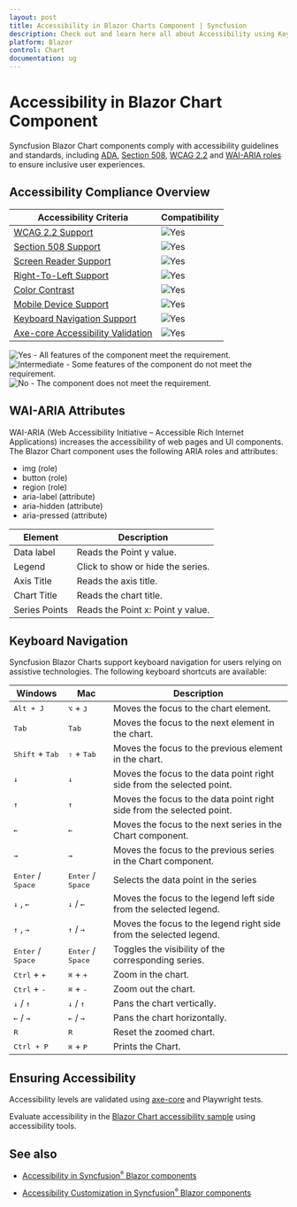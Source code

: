 ```yaml
---
layout: post
title: Accessibility in Blazor Charts Component | Syncfusion
description: Check out and learn here all about Accessibility using Keyboard navigation in Syncfusion Blazor Charts component.
platform: Blazor
control: Chart
documentation: ug
---
```


# Accessibility in Blazor Chart Component

Syncfusion Blazor Chart components comply with accessibility guidelines and standards, including [ADA](https://www.ada.gov/), [Section 508](https://www.section508.gov/), [WCAG 2.2](https://www.w3.org/TR/WCAG22/) and [WAI-ARIA roles](https://www.w3.org/TR/wai-aria/#roles) to ensure inclusive user experiences.

## Accessibility Compliance Overview

| Accessibility Criteria | Compatibility |
| -- | -- |
| [WCAG 2.2 Support](../common/accessibility#accessibility-standards) | <img src="https://cdn.syncfusion.com/content/images/landing-page/yes.png" alt="Yes"> |
| [Section 508 Support](../common/accessibility#accessibility-standards) | <img src="https://cdn.syncfusion.com/content/images/landing-page/yes.png" alt="Yes"> |
| [Screen Reader Support](../common/accessibility#screen-reader-support) | <img src="https://cdn.syncfusion.com/content/images/landing-page/yes.png" alt="Yes">  |
| [Right-To-Left Support](../common/accessibility#right-to-left-support) | <img src="https://cdn.syncfusion.com/content/images/landing-page/yes.png" alt="Yes"> |
| [Color Contrast](../common/accessibility#color-contrast) | <img src="https://cdn.syncfusion.com/content/images/landing-page/yes.png" alt="Yes"> |
| [Mobile Device Support](../common/accessibility#mobile-device-support) | <img src="https://cdn.syncfusion.com/content/images/landing-page/yes.png" alt="Yes"> |
| [Keyboard Navigation Support](../common/accessibility#keyboard-navigation-support) |<img src="https://cdn.syncfusion.com/content/images/landing-page/yes.png" alt="Yes"> |
| [Axe-core Accessibility Validation](../common/accessibility#ensuring-accessibility) | <img src="https://cdn.syncfusion.com/content/images/landing-page/yes.png" alt="Yes"> |

<style>
    .post .post-content img {
        display: inline-block;
        margin: 0.5em 0;
    }
</style>

<div><img src="https://cdn.syncfusion.com/content/images/documentation/full.png" alt="Yes"> - All features of the component meet the requirement.</div>

<div><img src="https://cdn.syncfusion.com/content/images/documentation/partial.png" alt="Intermediate"> - Some features of the component do not meet the requirement.</div>

<div><img src="https://cdn.syncfusion.com/content/images/documentation/not-supported.png" alt="No"> - The component does not meet the requirement.</div>

## WAI-ARIA Attributes

WAI-ARIA (Web Accessibility Initiative – Accessible Rich Internet Applications) increases the accessibility of web pages and UI components. The Blazor Chart component uses the following ARIA roles and attributes:

* img (role)
* button (role)
* region (role)
* aria-label (attribute)
* aria-hidden (attribute)
* aria-pressed (attribute)

| Element | Description |
|---------|-------------|
| Data label | Reads the Point y value. |
| Legend | Click to show or hide the series. |
| Axis Title | Reads the axis title. |
| Chart Title | Reads the chart title. |
| Series Points | Reads the Point x: Point y value. |

## Keyboard Navigation

Syncfusion Blazor Charts support keyboard navigation for users relying on assistive technologies. The following keyboard shortcuts are available:

| Windows | Mac | Description |
|-----|-----|---|
|<kbd>Alt + J</kbd> | <kbd>⌥</kbd> + <kbd>J</kbd> | Moves the focus to the chart element.|
|<kbd>Tab</kbd> | <kbd>Tab</kbd> | Moves the focus to the next element in the chart.|
|<kbd>Shift</kbd> + <kbd>Tab</kbd> | <kbd>⇧</kbd> + <kbd>Tab</kbd> | Moves the focus to the previous element in the chart.|
| <kbd>↓</kbd> | <kbd>↓</kbd> | Moves the focus to the data point right side from the selected point.|
| <kbd>↑</kbd> | <kbd>↑</kbd> | Moves the focus to the data point right side from the selected point.|
| <kbd>←</kbd> | <kbd>←</kbd> | Moves the focus to the next series in the Chart component.|
| <kbd>→</kbd> | <kbd>→</kbd> | Moves the focus to the previous series in the Chart component.|
|<kbd>Enter</kbd> / <kbd>Space</kbd> | <kbd>Enter</kbd> / <kbd>Space</kbd> | Selects the data point in the series|
| <kbd>↓</kbd> , <kbd>←</kbd> | <kbd>↓</kbd> / <kbd>←</kbd> | Moves the focus to the legend left side from the selected legend.|
| <kbd>↑</kbd> , <kbd>→</kbd> | <kbd>↑</kbd> / <kbd>→</kbd> | Moves the focus to the legend right side from the selected legend.|
| <kbd>Enter</kbd> / <kbd>Space</kbd> | <kbd>Enter</kbd> / <kbd>Space</kbd> |Toggles the visibility of the corresponding series.|
| <kbd>Ctrl</kbd> + <kbd>+</kbd> | <kbd>⌘</kbd> + <kbd>+</kbd> | Zoom in the chart.|
| <kbd>Ctrl</kbd> + <kbd>-</kbd> | <kbd>⌘</kbd> + <kbd>-</kbd> | Zoom out the chart.|
| <kbd>↓</kbd> / <kbd>↑</kbd> | <kbd>↓</kbd> / <kbd>↑</kbd> | Pans the chart vertically.|
| <kbd>←</kbd> / <kbd>→</kbd> | <kbd>←</kbd> / <kbd>→</kbd> | Pans the chart horizontally.|
|<kbd>R</kbd> | <kbd>R</kbd> | Reset the zoomed chart.|
|<kbd>Ctrl + P</kbd> | <kbd>⌘</kbd> + <kbd>P</kbd> | Prints the Chart.|

## Ensuring Accessibility

Accessibility levels are validated using [axe-core](https://www.nuget.org/packages/Deque.AxeCore.Playwright) and Playwright tests.

Evaluate accessibility in the [Blazor Chart accessibility sample](https://blazor.syncfusion.com/accessibility/chart) using accessibility tools.

## See also

* [Accessibility in Syncfusion<sup style="font-size:70%">&reg;</sup> Blazor components](https://blazor.syncfusion.com/documentation/common/accessibility)

* [Accessibility Customization in Syncfusion<sup style="font-size:70%">&reg;</sup> Blazor components](./advanced-accessibility-configuration.md)
